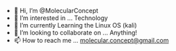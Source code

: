 - 👋 Hi, I’m @MolecularConcept
- 👀 I’m interested in ... Technology 
- 🌱 I’m currently Learning the Linux OS (kali) 
- 💞️ I’m looking to collaborate on ... Anything!
- 📫 How to reach me ... molecular.concept@gmail.com

<!---
MolecularConcept/MolecularConcept is a ✨ special ✨ repository because its `README.md` (this file) appears on your GitHub profile.
You can click the Preview link to take a look at your changes.
--->
